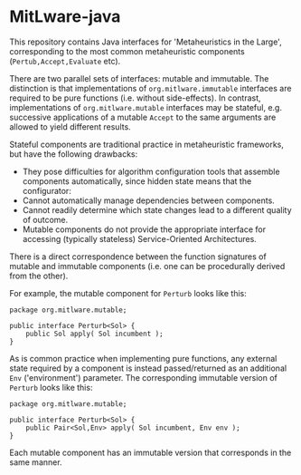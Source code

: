 # MitLware-java
This repository contains Java interfaces for 'Metaheuristics in the Large', 
corresponding to the most common metaheuristic components (```Pertub,Accept,Evaluate``` etc).

There are two parallel sets of interfaces: mutable and immutable. The distinction is that implementations of ```org.mitlware.immutable``` interfaces are required to be pure functions (i.e. without side-effects). In contrast, implementations of ```org.mitlware.mutable``` interfaces may be stateful, e.g. successive applications of a mutable ```Accept``` to the same arguments are allowed to yield different results.

Stateful components are traditional practice in metaheuristic frameworks, but have the following drawbacks:
* They pose difficulties for algorithm configuration tools that assemble components automatically, since hidden state means that 
the configurator:
 * Cannot automatically manage dependencies between components. 
 * Cannot readily determine which state changes lead to a different quality of outcome.
* Mutable components do not provide the appropriate interface for accessing (typically stateless) Service-Oriented Architectures. 

There is a direct correspondence between the function signatures of mutable and immutable components 
(i.e. one can be procedurally derived from the other). 

For example, the mutable component for ```Perturb``` looks like this:
```
package org.mitlware.mutable;

public interface Perturb<Sol> {
	public Sol apply( Sol incumbent );
}
```

As is common practice when implementing pure functions, any external state required by a component is instead passed/returned as an additional ```Env``` ('environment') parameter. The corresponding immutable version of ```Perturb``` looks like this:

```
package org.mitlware.mutable;

public interface Perturb<Sol> {
	public Pair<Sol,Env> apply( Sol incumbent, Env env );
}
```

Each mutable component has an immutable version that corresponds in the same manner.

